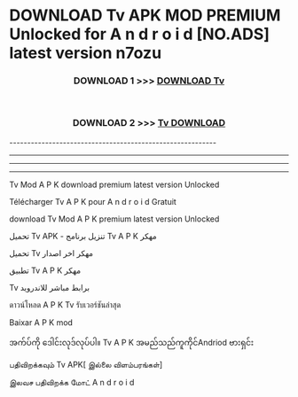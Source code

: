 # DOWNLOAD Tv  APK MOD PREMIUM Unlocked for A n d r o i d [NO.ADS] latest version n7ozu 



<div align="center">

<h3>DOWNLOAD 1 >>> <a href="https://getmod2.web.app/?judul=Tv ">DOWNLOAD Tv </a></h3><br>

<h3>DOWNLOAD 2 >>> <a href="https://getmod2.web.app/?judul=Tv ">Tv  DOWNLOAD </a></h3>

</div>
----------------------------------------------------------

----------------------------------------------------------

----------------------------------------------------------

----------------------------------------------------------

Tv  Mod A P K download premium latest version Unlocked

Télécharger Tv  A P K pour A n d r o i d Gratuit

download Tv  Mod A P K premium latest version Unlocked

تحميل Tv  APK - تنزيل برنامج Tv  A P K مهكر

تحميل Tv  مهكر اخر اصدار

تطبيق Tv  A P K مهكر

Tv  برابط مباشر للاندرويد

ดาวน์โหลด A P K Tv  รับเวอร์ชันล่าสุด

Baixar A P K mod

အက်ပ်ကို ဒေါင်းလုဒ်လုပ်ပါ။ Tv  A P K အမည်သည်ကူကိုင်Andriod ဗားရှင်း

பதிவிறக்கவும் Tv  APK[ இல்லை விளம்பரங்கள்] 
 
இலவச பதிவிறக்க மோட் A n d r o i d



